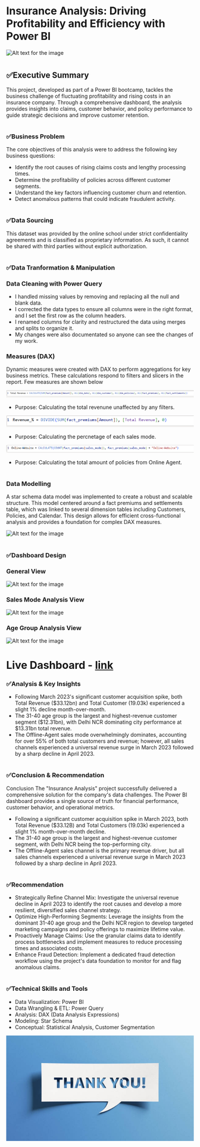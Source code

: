 # Insurance Analysis: Driving Profitability and Efficiency with Power BI

![Alt text for the image](https://github.com/Hammed-Hassan/Insurance_Data_Analysis___Power-BI/blob/main/Front%20Page.png)

#
## ✅Executive Summary
This project, developed as part of a Power BI bootcamp, tackles the business challenge of fluctuating profitability and rising costs in an insurance company. Through a comprehensive dashboard, the analysis provides insights into claims, customer behavior, and policy performance to guide strategic decisions and improve customer retention.

#
### ✅Business Problem
The core objectives of this analysis were to address the following key business questions:
- Identify the root causes of rising claims costs and lengthy processing times.
- Determine the profitability of policies across different customer segments.
- Understand the key factors influencing customer churn and retention.
- Detect anomalous patterns that could indicate fraudulent activity.

#
### ✅Data Sourcing 
This dataset was provided by the online school under strict confidentiality agreements and is classified as proprietary information. As such, it cannot be shared with third parties without explicit authorization.

#
### ✅Data Tranformation & Manipulation
### Data Cleaning with Power Query
- I handled missing values by removing and replacing all the null and blank data.
- I corrected the data types to ensure all columns were in the right format, and I set the first row as the column headers.
- I renamed columns for clarity and restructured the data using merges and splits to organize it.
- My changes were also documentated so anyone can see the changes of my work.
### Measures (DAX)
Dynamic measures were created with DAX to perform aggregations for key business metrics. These calculations respond to filters and slicers in the report. Few measures are shown below

  ![Alt text for the image](https://github.com/Hammed-Hassan/Insurance_Data_Analysis/blob/main/I1.png)
  - Purpose: Calculating the total revenune unaffected by any filters.

  ![Alt text for the image](https://github.com/Hammed-Hassan/Insurance_Data_Analysis/blob/main/I2.png)
  - Purpose: Calculating the percnetage of each sales mode.
    
  ![Alt text for the image](https://github.com/Hammed-Hassan/Insurance_Data_Analysis/blob/main/I3.png)
  - Purpose: Calculating the total amount of policies from Online Agent.
#
### Data Modelling 
A star schema data model was implemented to create a robust and scalable structure. This model centered around a fact premiums and settlements table, which was linked to several dimension tables including Customers, Policies, and Calendar. This design allows for efficient cross-functional analysis and provides a foundation for complex DAX measures.

![Alt text for the image](https://github.com/Midoford/Insurance-Data-Analysis-Dashboard/blob/main/201.png)


# 
### ✅Dashboard Design
### General View
![Alt text for the image](https://github.com/Midoford/Insurance-Data-Analysis-Dashboard/blob/main/202.png)
### Sales Mode Analysis View
![Alt text for the image](https://github.com/Midoford/Insurance-Data-Analysis-Dashboard/blob/main/203.png)
### Age Group Analysis View
![Alt text for the image](https://github.com/Midoford/Insurance-Data-Analysis-Dashboard/blob/main/204.png)

# Live Dashboard - [link](https://app.powerbi.com/view?r=eyJrIjoiMWM4MDM5NzItZDZkZS00NDUyLTliMDMtYzg5Njc1ZjE1ZjdhIiwidCI6IjAwMGRiMTM4LTRjODAtNDc0MC04NDY4LTFiYmMxN2Y5ZTNlYSJ9)

### ✅Analysis & Key Insights
- Following March 2023's significant customer acquisition spike, both Total Revenue ($33.12bn) and Total Customer (19.03k) experienced a slight 1% decline month-over-month.
- The 31-40 age group is the largest and highest-revenue customer segment ($12.31bn), with Delhi NCR dominating city performance at $13.31bn total revenue.
- The Offline-Agent sales mode overwhelmingly dominates, accounting for over 55% of both total customers and revenue; however, all sales channels experienced a universal revenue surge in March 2023 followed by a sharp decline in April 2023.

#
### ✅Conclusion & Recommendation 
Conclusion
The "Insurance Analysis" project successfully delivered a comprehensive solution for the company's data challenges. The Power BI dashboard provides a single source of truth for financial performance, customer behavior, and operational metrics.
- Following a significant customer acquisition spike in March 2023, both Total Revenue ($33.12B) and Total Customers (19.03k) experienced a slight 1% month-over-month decline.
- The 31-40 age group is the largest and highest-revenue customer segment, with Delhi NCR being the top-performing city.
- The Offline-Agent sales channel is the primary revenue driver, but all sales channels experienced a universal revenue surge in March 2023 followed by a sharp decline in April 2023.

#
### ✅Recommendation
- Strategically Refine Channel Mix: Investigate the universal revenue decline in April 2023 to identify the root causes and develop a more resilient, diversified sales channel strategy.
- Optimize High-Performing Segments: Leverage the insights from the dominant 31-40 age group and the Delhi NCR region to develop targeted marketing campaigns and policy offerings to maximize lifetime value.
- Proactively Manage Claims: Use the granular claims data to identify process bottlenecks and implement measures to reduce processing times and associated costs.
- Enhance Fraud Detection: Implement a dedicated fraud detection workflow using the project's data foundation to monitor for and flag anomalous claims.

# 
### ✅Technical Skills and Tools
- Data Visualization: Power BI
- Data Wrangling & ETL: Power Query
- Analysis: DAX (Data Analysis Expressions)
- Modeling: Star Schema
- Conceptual: Statistical Analysis, Customer Segmentation

![Alt text for the image](https://github.com/Hammed-Hassan/AtliQ_Consumer_Electronics_Analysis/blob/main/istockphoto-1397892955-612x612.jpg)



